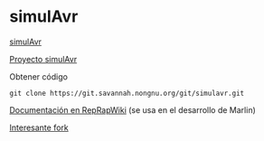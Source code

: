 # simulAvr

[simulAvr](http://www.nongnu.org/simulavr/)

[Proyecto simulAvr](http://savannah.nongnu.org/projects/simulavr)

Obtener código

    git clone https://git.savannah.nongnu.org/git/simulavr.git


[Documentación en RepRapWiki](http://reprap.org/wiki/SimulAVR) (se usa en el desarrollo de Marlin)

[Interesante fork](https://github.com/Traumflug/simulavr)
